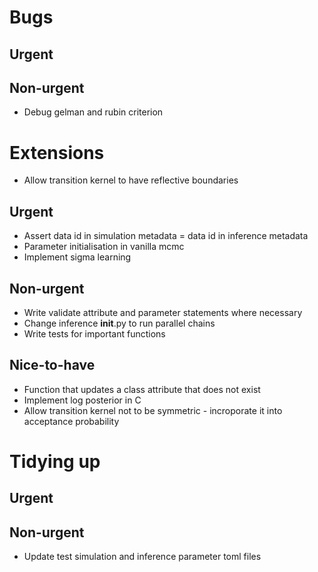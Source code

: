 # Bugs

## Urgent

## Non-urgent
- Debug gelman and rubin criterion


# Extensions
- Allow transition kernel to have reflective boundaries

## Urgent
- Assert data id in simulation metadata = data id in inference metadata
- Parameter initialisation in vanilla mcmc
- Implement sigma learning

## Non-urgent
- Write validate attribute and parameter statements where necessary
- Change inference __init__.py to run parallel chains
- Write tests for important functions

## Nice-to-have
- Function that updates a class attribute that does not exist
- Implement log posterior in C
- Allow transition kernel not to be symmetric - incroporate it into acceptance probability


# Tidying up

## Urgent

## Non-urgent
- Update test simulation and inference parameter toml files

